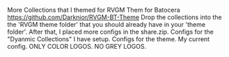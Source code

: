 More Collections that I themed for RVGM Them for Batocera https://github.com/Darknior/RVGM-BT-Theme
Drop the collections into the the 'RVGM theme folder' that you should already have in your 'theme folder'.
After that, I placed more configs in the share.zip.
Configs for the "Dyanmic Collections" I have setup.
Configs for the theme. My current config.
ONLY COLOR LOGOS. NO GREY LOGOS.
